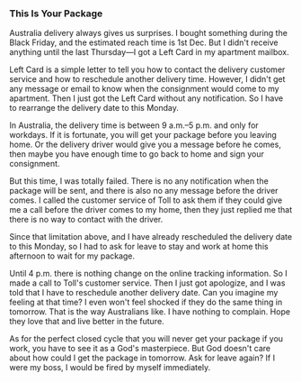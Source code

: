 ### This Is Your Package
Australia delivery always gives us surprises. I bought something during the Black Friday, and the estimated reach time is 1st Dec. But I didn't receive anything until the last Thursday—I got a Left Card in my apartment mailbox.

Left Card is a simple letter to tell you how to contact the delivery customer service and how to reschedule another delivery time. However, I didn't get any message or email to know when the consignment would come to my apartment. Then I just got the Left Card without any notification. So I have to rearrange the delivery date to this Monday.

In Australia, the delivery time is between 9 a.m.–5 p.m. and only for workdays. If it is fortunate, you will get your package before you leaving home. Or the delivery driver would give you a message before he comes, then maybe you have enough time to go back to home and sign your consignment.

But this time, I was totally failed. There is no any notification when the package will be sent, and there is also no any message before the driver comes. I called the customer service of Toll to ask them if they could give me a call before the driver comes to my home, then they just replied me that there is no way to contact with the driver.

Since that limitation above, and I have already rescheduled the delivery date to this Monday, so I had to ask for leave to stay and work at home this afternoon to wait for my package.

Until 4 p.m. there is nothing change on the online tracking information. So I made a call to Toll's customer service. Then I just got apologize, and I was told that I have to reschedule another delivery date. Can you imagine my feeling at that time? I even won't feel shocked if they do the same thing in tomorrow. That is the way Australians like. I have nothing to complain. Hope they love that and live better in the future.

As for the perfect closed cycle that you will never get your package if you work, you have to see it as a God's masterpiece. But God doesn't care about how could I get the package in tomorrow. Ask for leave again? If I were my boss, I would be fired by myself immediately.
